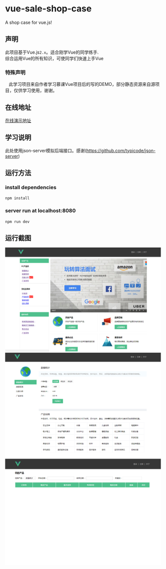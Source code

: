 # vue-sale-shop-case
A shop case for vue.js!

## 声明
此项目基于Vue.js`2.x`。适合刚学Vue的同学练手.<br>
综合运用Vue的所有知识，可使同学们快速上手Vue

### 特殊声明
    此学习项目来自作者学习慕课Vue项目后的写的DEMO，部分静态资源来自源项目，仅供学习使用，谢谢。

## 在线地址
[在线演示地址](http://learntolearn.cn/ "Vue项目在线演示")

## 学习说明
此处使用json-server模拟后端接口。感谢(https://github.com/typicode/json-server)

## 运行方法
### install dependencies
    npm install
### server run at localhost:8080
    npm run dev
    
## 运行截图
![github](https://github.com/congWang9496/vue-sale-shop-case/blob/master/screenshot/%E6%88%AA%E5%9B%BE1.png) 
![github](https://github.com/congWang9496/vue-sale-shop-case/blob/master/screenshot/%E6%88%AA%E5%9B%BE2.png) 
![github](https://github.com/congWang9496/vue-sale-shop-case/blob/master/screenshot/%E6%88%AA%E5%9B%BE3.png) 

